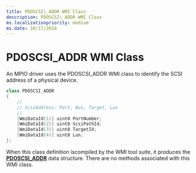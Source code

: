 ```yaml
---
title: PDOSCSI\_ADDR WMI Class
description: PDOSCSI\_ADDR WMI Class
ms.localizationpriority: medium
ms.date: 10/17/2018
---
```


# PDOSCSI\_ADDR WMI Class


An MPIO driver uses the PDOSCSI\_ADDR WMI class to identify the SCSI address of a physical device.

```cpp
class PDOSCSI_ADDR
{
    //
    // ScsiAddress: Port, Bus, Target, Lun
    //
    [WmiDataId(1)] uint8 PortNumber;
    [WmiDataId(2)] uint8 ScsiPathId;
    [WmiDataId(3)] uint8 TargetId;
    [WmiDataId(4)] uint8 Lun;
};
```

When this class definition iscompiled by the WMI tool suite, it produces the [**PDOSCSI\_ADDR**](/windows-hardware/drivers/ddi/mpiodisk/ns-mpiodisk-_pdoscsi_addr) data structure. There are no methods associated with this WMI class.

 

